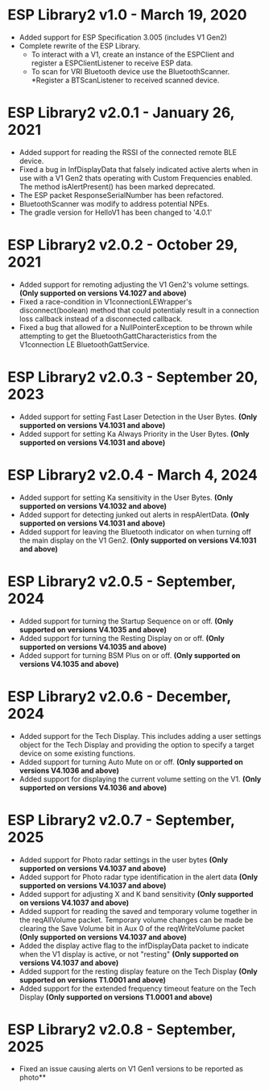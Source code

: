 # **ESP Library2 v1.0 - March 19, 2020**
* Added support for ESP Specification 3.005 (includes V1 Gen2)
* Complete rewrite of the ESP Library. 
    * To interact with a V1, create an instance of the ESPClient and register a ESPClientListener to receive ESP data.
    * To scan for VRI Bluetooth device use the BluetoothScanner.
        *Register a BTScanListener to received scanned device.

# **ESP Library2 v2.0.1 - January 26, 2021**
* Added support for reading the RSSI of the connected remote BLE device.
* Fixed a bug in InfDisplayData that falsely indicated active alerts when in use with a V1 Gen2 thats operating with Custom Frequencies enabled. The method isAlertPresent() has been marked deprecated.
* The ESP packet ResponseSerialNumber has been refactored.
* BluetoothScanner was modify to address potential NPEs.
* The gradle version for HelloV1 has been changed to '4.0.1'

# **ESP Library2 v2.0.2 - October 29, 2021**
* Added support for remoting adjusting the V1 Gen2's volume settings. **(Only supported on versions V4.1027 and above)**
* Fixed a race-condition in V1connectionLEWrapper's disconnect(boolean) method that could potentialy result in a connection loss callback instead of a disconnected callback.
* Fixed a bug that allowed for a NullPointerException to be thrown while attempting to get the BluetoothGattCharacteristics from the V1connection LE BluetoothGattService.

# **ESP Library2 v2.0.3 - September 20, 2023**
* Added support for setting Fast Laser Detection in the User Bytes. **(Only supported on versions V4.1031 and above)**
* Added support for setting Ka Always Priority in the User Bytes. **(Only supported on versions V4.1031 and above)**

# **ESP Library2 v2.0.4 - March 4, 2024**
* Added support for setting Ka sensitivity in the User Bytes. **(Only supported on versions V4.1032 and above)**
* Added support for detecting junked out alerts in respAlertData. **(Only supported on versions V4.1031 and above)**
* Added support for leaving the Bluetooth indicator on when turning off the main display on the V1 Gen2. **(Only supported on versions V4.1031 and above)**

# **ESP Library2 v2.0.5 - September, 2024**
* Added support for turning the Startup Sequence on or off. **(Only supported on versions V4.1035 and above)**
* Added support for turning the Resting Display on or off. **(Only supported on versions V4.1035 and above)**
* Added support for turning BSM Plus on or off. **(Only supported on versions V4.1035 and above)**

# **ESP Library2 v2.0.6 - December, 2024**
* Added support for the Tech Display. This includes adding a user settings object for the Tech Display and providing the option to specify a target device on some existing functions.
* Added support for turning Auto Mute on or off. **(Only supported on versions V4.1036 and above)**
* Added support for displaying the current volume setting on the V1. **(Only supported on versions V4.1036 and above)**


# **ESP Library2 v2.0.7 - September, 2025**
* Added support for Photo radar settings in the user bytes **(Only supported on versions V4.1037 and above)**
* Added support for Photo radar type identification in the alert data **(Only supported on versions V4.1037 and above)**
* Added support for adjusting X and K band sensitivity **(Only supported on versions V4.1037 and above)**
* Added support for reading the saved and temporary volume together in the reqAllVolume packet. Temporary volume changes can be made be clearing the Save Volume bit in Aux 0 of the reqWriteVolume packet **(Only supported on versions V4.1037 and above)**
* Added the display active flag to the infDisplayData packet to indicate when the V1 display is active, or not "resting" **(Only supported on versions V4.1037 and above)**
* Added support for the resting display feature on the Tech Display **(Only supported on versions T1.0001 and above)**
* Added support for the extended frequency timeout feature on the Tech Display **(Only supported on versions T1.0001 and above)**

# **ESP Library2 v2.0.8 - September, 2025**
* Fixed an issue causing alerts on V1 Gen1 versions to be reported as photo**
